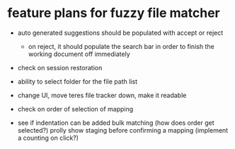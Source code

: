 # feature plans for fuzzy file matcher

- auto generated suggestions should be populated with accept or reject
  - on reject, it should populate the search bar in order to finish the working document off immediately
- check on session restoration 
- ability to select folder for the file path list
- change UI, move teres file tracker down, make it readable 
- check on order of selection of mapping 

- see if indentation can be added bulk matching (how does order get selected?) prolly show staging before confirming a mapping 
(implement a counting on click?)

